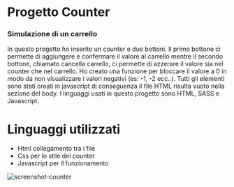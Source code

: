 # Progetto Counter
### Simulazione di un carrello

In questo progetto ho inserito un counter e due bottoni. Il primo bottone ci permette di aggiungere e confermare il valore al carrello mentre il secondo bottone, chiamato cancella carrello, ci permette di azzerare il valore sia nel counter che nel carrello. Ho creato una funzione per bloccare il valore a 0 in modo da non visualizzare i valori negativi (es: -1, -2 ecc..). 
Tutti gli elementi sono stati creati in javascript di conseguenza il file HTML risulta vuoto nella sezione del body.
I linguaggi usati in questo progetto sono HTML, SASS e Javascript.
# Linguaggi utilizzati

- Html collegamento tra i file
- Css per lo stile del counter
- Javascript per il funzionamento


![screenshot-counter](https://user-images.githubusercontent.com/18146517/214832723-c31b1822-043a-48be-8f4d-cafe0dd88f77.png)
